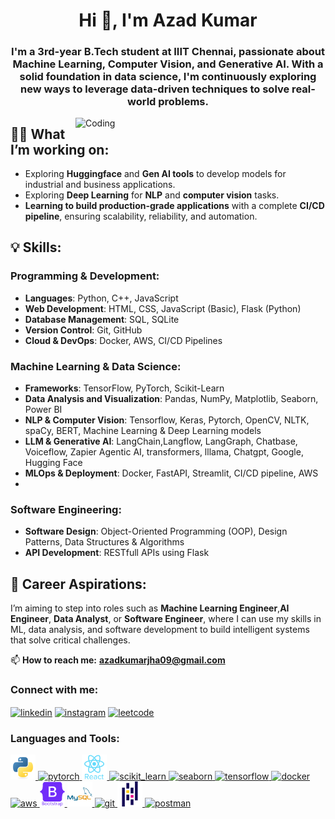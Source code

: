 

<h1 align="center">Hi 👋, I'm Azad Kumar</h1>  
<h3 align="center">I'm a 3rd-year B.Tech student at IIIT Chennai, passionate about  Machine Learning, Computer Vision, and Generative AI. With a solid foundation in data science, I'm continuously exploring new ways to leverage data-driven techniques to solve real-world problems.</h3>  
<img align="right" alt="Coding" width="400" src="https://user-images.githubusercontent.com/74038190/235224431-e8c8c12e-6826-47f1-89fb-2ddad83b3abf.gif">  

## 👨‍💻 What I’m working on:    
- Exploring **Huggingface** and **Gen AI tools** to develop models for industrial and business applications.  
- Exploring **Deep Learning** for **NLP** and **computer vision** tasks.  
- **Learning to build production-grade applications** with a complete **CI/CD pipeline**, ensuring scalability, reliability, and automation.  

## 💡 Skills:  

### Programming & Development:  
- **Languages**: Python, C++, JavaScript  
- **Web Development**: HTML, CSS, JavaScript (Basic), Flask (Python)  
- **Database Management**: SQL, SQLite  
- **Version Control**: Git, GitHub  
- **Cloud & DevOps**: Docker, AWS, CI/CD Pipelines  

### Machine Learning & Data Science:  
- **Frameworks**: TensorFlow, PyTorch, Scikit-Learn  
- **Data Analysis and Visualization**: Pandas, NumPy, Matplotlib, Seaborn, Power BI  
- **NLP & Computer Vision**: Tensorflow, Keras, Pytorch, OpenCV, NLTK, spaCy, BERT, Machine Learning & Deep Learning models
- **LLM & Generative AI**: LangChain,Langflow, LangGraph, Chatbase, Voiceflow, Zapier Agentic AI, transformers, lllama, Chatgpt, Google, Hugging Face
- **MLOps & Deployment**: Docker, FastAPI, Streamlit, CI/CD pipeline, AWS
-

### Software Engineering:  
- **Software Design**: Object-Oriented Programming (OOP), Design Patterns, Data Structures & Algorithms  
- **API Development**: RESTfull APIs using Flask  

## 🎯 Career Aspirations:  
I’m aiming to step into roles such as **Machine Learning Engineer**,**AI Engineer**, **Data Analyst**, or **Software Engineer**, where I can use my skills in ML, data analysis, and software development to build intelligent systems that solve critical challenges.  

📫 **How to reach me:** **azadkumarjha09@gmail.com**  

<h3 align="left">Connect with me:</h3>  
<p align="left">  
<a href="https://www.linkedin.com/in/azad-kumar-jha/" target="blank"><img align="center" src="https://raw.githubusercontent.com/rahuldkjain/github-profile-readme-generator/master/src/images/icons/Social/linked-in-alt.svg" alt="linkedin" height="30" width="40" /></a>  
<a href="https://www.instagram.com/thecoffeecoder?igsh=mxgzenvra2pmzhcyna==" target="blank"><img align="center" src="https://raw.githubusercontent.com/rahuldkjain/github-profile-readme-generator/master/src/images/icons/Social/instagram.svg" alt="instagram" height="30" width="40" /></a>  
<a href="https://leetcode.com/u/azadkumarjha09/" target="blank"><img align="center" src="https://raw.githubusercontent.com/rahuldkjain/github-profile-readme-generator/master/src/images/icons/Social/leet-code.svg" alt="leetcode" height="30" width="40" /></a>  
</p>  

<h3 align="left">Languages and Tools:</h3>  
<p align="left">  
<a href="https://www.arduino.cc/" target="_blank" rel="noreferrer">  
<img src="https://raw.githubusercontent.com/devicons/devicon/master/icons/python/python-original.svg" alt="python" width="40" height="40"/>  
</a>  
<a href="https://pytorch.org/" target="_blank" rel="noreferrer">  
<img src="https://www.vectorlogo.zone/logos/pytorch/pytorch-icon.svg" alt="pytorch" width="40" height="40"/>  
</a>  
<a href="https://reactjs.org/" target="_blank" rel="noreferrer">  
<img src="https://raw.githubusercontent.com/devicons/devicon/master/icons/react/react-original-wordmark.svg" alt="react" width="40" height="40"/>  
</a>  
<a href="https://scikit-learn.org/" target="_blank" rel="noreferrer">  
<img src="https://upload.wikimedia.org/wikipedia/commons/0/05/Scikit_learn_logo_small.svg" alt="scikit_learn" width="40" height="40"/>  
</a>  
<a href="https://seaborn.pydata.org/" target="_blank" rel="noreferrer">  
<img src="https://seaborn.pydata.org/_images/logo-mark-lightbg.svg" alt="seaborn" width="40" height="40"/>  
</a>  
<a href="https://www.tensorflow.org" target="_blank" rel="noreferrer">  
<img src="https://www.vectorlogo.zone/logos/tensorflow/tensorflow-icon.svg" alt="tensorflow" width="40" height="40"/>  
</a>  
<a href="https://www.docker.com/" target="_blank" rel="noreferrer">  
<img src="https://www.vectorlogo.zone/logos/docker/docker-icon.svg" alt="docker" width="40" height="40"/>  
</a>  
<a href="https://aws.amazon.com/" target="_blank" rel="noreferrer">  
<img src="https://www.vectorlogo.zone/logos/amazon_aws/amazon_aws-icon.svg" alt="aws" width="40" height="40"/>  
</a>  
<a href="https://getbootstrap.com" target="_blank" rel="noreferrer">  
<img src="https://raw.githubusercontent.com/devicons/devicon/master/icons/bootstrap/bootstrap-plain-wordmark.svg" alt="bootstrap" width="40" height="40"/>  
</a>  
<a href="https://www.mysql.com/" target="_blank" rel="noreferrer">  
<img src="https://raw.githubusercontent.com/devicons/devicon/master/icons/mysql/mysql-original-wordmark.svg" alt="mysql" width="40" height="40"/>  
</a>  
<a href="https://git-scm.com/" target="_blank" rel="noreferrer">  
<img src="https://www.vectorlogo.zone/logos/git-scm/git-scm-icon.svg" alt="git" width="40" height="40"/>  
</a>  
<a href="https://pandas.pydata.org/" target="_blank" rel="noreferrer">  
<img src="https://raw.githubusercontent.com/devicons/devicon/2ae2a900d2f041da66e950e4d48052658d850630/icons/pandas/pandas-original.svg" alt="pandas" width="40" height="40"/>  
</a>  
<a href="https://postman.com" target="_blank" rel="noreferrer">  
<img src="https://www.vectorlogo.zone/logos/getpostman/getpostman-icon.svg" alt="postman" width="40" height="40"/>  
</a>  
</p>  


